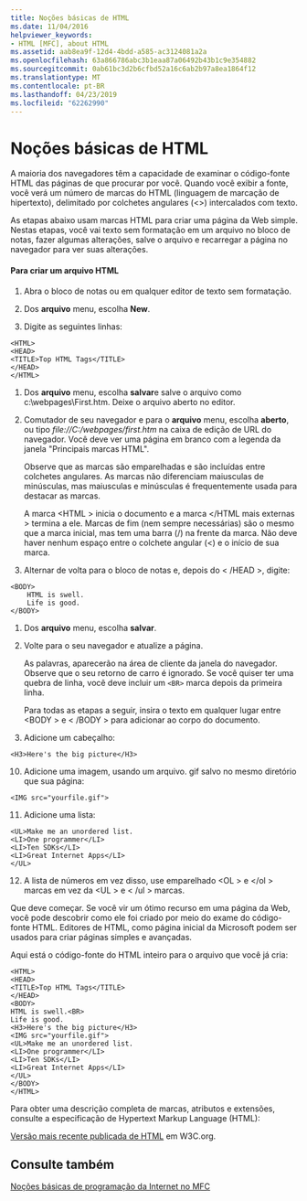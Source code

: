 ```yaml
---
title: Noções básicas de HTML
ms.date: 11/04/2016
helpviewer_keywords:
- HTML [MFC], about HTML
ms.assetid: aab8ea9f-12d4-4bdd-a585-ac3124081a2a
ms.openlocfilehash: 63a866786abc3b1eaa87a06492b43b1c9e354882
ms.sourcegitcommit: 0ab61bc3d2b6cfbd52a16c6ab2b97a8ea1864f12
ms.translationtype: MT
ms.contentlocale: pt-BR
ms.lasthandoff: 04/23/2019
ms.locfileid: "62262990"
---
```

# <a name="html-basics"></a>Noções básicas de HTML

A maioria dos navegadores têm a capacidade de examinar o código-fonte HTML das páginas de que procurar por você. Quando você exibir a fonte, você verá um número de marcas do HTML (linguagem de marcação de hipertexto), delimitado por colchetes angulares (<>) intercalados com texto.

As etapas abaixo usam marcas HTML para criar uma página da Web simple. Nestas etapas, você vai texto sem formatação em um arquivo no bloco de notas, fazer algumas alterações, salve o arquivo e recarregar a página no navegador para ver suas alterações.

#### <a name="to-create-an-html-file"></a>Para criar um arquivo HTML

1. Abra o bloco de notas ou em qualquer editor de texto sem formatação.

1. Dos **arquivo** menu, escolha **New**.

1. Digite as seguintes linhas:

```
<HTML>
<HEAD>
<TITLE>Top HTML Tags</TITLE>
</HEAD>
</HTML>
```

1. Dos **arquivo** menu, escolha **salvar**e salve o arquivo como c:\webpages\First.htm. Deixe o arquivo aberto no editor.

1. Comutador de seu navegador e para o **arquivo** menu, escolha **aberto**, ou tipo *file://C:/webpages/first.htm* na caixa de edição de URL do navegador. Você deve ver uma página em branco com a legenda da janela "Principais marcas HTML".

   Observe que as marcas são emparelhadas e são incluídas entre colchetes angulares. As marcas não diferenciam maiusculas de minúsculas, mas maiusculas e minúsculas é frequentemente usada para destacar as marcas.

   A marca \<HTML > inicia o documento e a marca \</HTML mais externas > termina a ele. Marcas de fim (nem sempre necessárias) são o mesmo que a marca inicial, mas tem uma barra (/) na frente da marca. Não deve haver nenhum espaço entre o colchete angular (<) e o início de sua marca.

1. Alternar de volta para o bloco de notas e, depois do  \< /HEAD >, digite:

```
<BODY>
    HTML is swell.
    Life is good.
</BODY>
```

1. Dos **arquivo** menu, escolha **salvar**.

1. Volte para o seu navegador e atualize a página.

   As palavras, aparecerão na área de cliente da janela do navegador. Observe que o seu retorno de carro é ignorado. Se você quiser ter uma quebra de linha, você deve incluir um `<BR>` marca depois da primeira linha.

   Para todas as etapas a seguir, insira o texto em qualquer lugar entre \<BODY > e  \< /BODY > para adicionar ao corpo do documento.

9. Adicione um cabeçalho:

```
<H3>Here's the big picture</H3>
```

10. Adicione uma imagem, usando um arquivo. gif salvo no mesmo diretório que sua página:

```
<IMG src="yourfile.gif">
```

11. Adicione uma lista:

```
<UL>Make me an unordered list.
<LI>One programmer</LI>
<LI>Ten SDKs</LI>
<LI>Great Internet Apps</LI>
</UL>
```

12. A lista de números em vez disso, use emparelhado \<OL > e \</ol > marcas em vez da \<UL > e  \< /ul > marcas.

Que deve começar. Se você vir um ótimo recurso em uma página da Web, você pode descobrir como ele foi criado por meio do exame do código-fonte HTML. Editores de HTML, como página inicial da Microsoft podem ser usados para criar páginas simples e avançadas.

Aqui está o código-fonte do HTML inteiro para o arquivo que você já cria:

```
<HTML>
<HEAD>
<TITLE>Top HTML Tags</TITLE>
</HEAD>
<BODY>
HTML is swell.<BR>
Life is good.
<H3>Here's the big picture</H3>
<IMG src="yourfile.gif">
<UL>Make me an unordered list.
<LI>One programmer</LI>
<LI>Ten SDKs</LI>
<LI>Great Internet Apps</LI>
</UL>
</BODY>
</HTML>
```

Para obter uma descrição completa de marcas, atributos e extensões, consulte a especificação de Hypertext Markup Language (HTML):

[Versão mais recente publicada de HTML](https://www.w3.org/TR/html/) em W3C.org.

## <a name="see-also"></a>Consulte também

[Noções básicas de programação da Internet no MFC](../mfc/mfc-internet-programming-basics.md)
